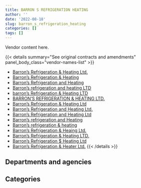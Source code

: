 ```yaml
---
title: BARRON S REFRIGERATION HEATING
author: ''
date: '2022-08-18'
slug: barron_s_refrigeration_heating
categories: []
tags: []
---
```


<script src="/rmarkdown-libs/htmlwidgets/htmlwidgets.js"></script>
<link href="/rmarkdown-libs/datatables-css/datatables-crosstalk.css" rel="stylesheet" />
<script src="/rmarkdown-libs/datatables-binding/datatables.js"></script>
<script src="/rmarkdown-libs/jquery/jquery-3.6.0.min.js"></script>
<link href="/rmarkdown-libs/dt-core-bootstrap/css/dataTables.bootstrap.min.css" rel="stylesheet" />
<link href="/rmarkdown-libs/dt-core-bootstrap/css/dataTables.bootstrap.extra.css" rel="stylesheet" />
<script src="/rmarkdown-libs/dt-core-bootstrap/js/jquery.dataTables.min.js"></script>
<script src="/rmarkdown-libs/dt-core-bootstrap/js/dataTables.bootstrap.min.js"></script>
<link href="/rmarkdown-libs/crosstalk/css/crosstalk.min.css" rel="stylesheet" />
<script src="/rmarkdown-libs/crosstalk/js/crosstalk.min.js"></script>
<script src="/rmarkdown-libs/htmlwidgets/htmlwidgets.js"></script>
<link href="/rmarkdown-libs/datatables-css/datatables-crosstalk.css" rel="stylesheet" />
<script src="/rmarkdown-libs/datatables-binding/datatables.js"></script>
<script src="/rmarkdown-libs/jquery/jquery-3.6.0.min.js"></script>
<link href="/rmarkdown-libs/dt-core-bootstrap/css/dataTables.bootstrap.min.css" rel="stylesheet" />
<link href="/rmarkdown-libs/dt-core-bootstrap/css/dataTables.bootstrap.extra.css" rel="stylesheet" />
<script src="/rmarkdown-libs/dt-core-bootstrap/js/jquery.dataTables.min.js"></script>
<script src="/rmarkdown-libs/dt-core-bootstrap/js/dataTables.bootstrap.min.js"></script>
<link href="/rmarkdown-libs/crosstalk/css/crosstalk.min.css" rel="stylesheet" />
<script src="/rmarkdown-libs/crosstalk/js/crosstalk.min.js"></script>

Vendor content here.

{{< details summary="See original contracts and amendments" panel_body_class="vendor-names-list" >}}
- [Barron’s Refrigeration & Heating Ltd.](https://search.open.canada.ca/en/ct/?sort=contract_value_f%20desc&page=1&search_text=%22Barron%27s%20Refrigeration%20%26%20Heating%20Ltd.%22)
- [Barron’s Refrigeration & Heating](https://search.open.canada.ca/en/ct/?sort=contract_value_f%20desc&page=1&search_text=%22Barron%27s%20Refrigeration%20%26%20Heating%22)
- [Barron’s Refrigeration and Heating](https://search.open.canada.ca/en/ct/?sort=contract_value_f%20desc&page=1&search_text=%22Barron%27s%20Refrigeration%20and%20Heating%22)
- [Barron’s refrigeration and heating LTD](https://search.open.canada.ca/en/ct/?sort=contract_value_f%20desc&page=1&search_text=%22Barron%27s%20refrigeration%20and%20heating%20LTD%22)
- [barron’s Refrigeration & Heating LTD](https://search.open.canada.ca/en/ct/?sort=contract_value_f%20desc&page=1&search_text=%22barron%27s%20Refrigeration%20%26%20Heating%20LTD%22)
- [BARRON’S REFRIGERATION & HEATING LTD.](https://search.open.canada.ca/en/ct/?sort=contract_value_f%20desc&page=1&search_text=%22BARRON%27S%20REFRIGERATION%20%26%20HEATING%20LTD.%22)
- [Barron’s Refrigeration & Heating Ltd](https://search.open.canada.ca/en/ct/?sort=contract_value_f%20desc&page=1&search_text=%22Barron%27s%20Refrigeration%20%26%20Heating%20Ltd%22)
- [Barron’s Refrigeration and Heating Ltd.](https://search.open.canada.ca/en/ct/?sort=contract_value_f%20desc&page=1&search_text=%22Barron%27s%20Refrigeration%20and%20Heating%20Ltd.%22)
- [Barron’s Refrigeration and Heating Ltd](https://search.open.canada.ca/en/ct/?sort=contract_value_f%20desc&page=1&search_text=%22Barron%27s%20Refrigeration%20and%20Heating%20Ltd%22)
- [Barron’s refrigeration and Heating](https://search.open.canada.ca/en/ct/?sort=contract_value_f%20desc&page=1&search_text=%22Barron%27s%20refrigeration%20and%20Heating%22)
- [Barron’s refrigeration & heating](https://search.open.canada.ca/en/ct/?sort=contract_value_f%20desc&page=1&search_text=%22Barron%27s%20refrigeration%20%26%20heating%22)
- [Barron’s Refrigeration & Heaing Ltd.](https://search.open.canada.ca/en/ct/?sort=contract_value_f%20desc&page=1&search_text=%22Barron%27s%20Refrigeration%20%26%20Heaing%20Ltd.%22)
- [Barron’s Refrigeration & Heating LTD.](https://search.open.canada.ca/en/ct/?sort=contract_value_f%20desc&page=1&search_text=%22Barron%27s%20Refrigeration%20%26%20Heating%20LTD.%22)
- [Barron’s Refrigeration \$ Heating Ltd](https://search.open.canada.ca/en/ct/?sort=contract_value_f%20desc&page=1&search_text=%22Barron%27s%20Refrigeration%20%24%20Heating%20Ltd%22)
- [Barron’s Refrigeration & Heater Ltd.](https://search.open.canada.ca/en/ct/?sort=contract_value_f%20desc&page=1&search_text=%22Barron%27s%20Refrigeration%20%26%20Heater%20Ltd.%22)
{{< /details >}}

## Departments and agencies

<div id="htmlwidget-1" style="width:100%;height:auto;" class="datatables html-widget"></div>
<script type="application/json" data-for="htmlwidget-1">{"x":{"style":"bootstrap","filter":"none","vertical":false,"data":[["<a href=\"/departments/dnd-mdn/\">National Defence<\/a>"],[3032852.42],[1939034.15],[456985.02],[478304.28]],"container":"<table class=\"table table-striped table-hover row-border order-column display\">\n  <thead>\n    <tr>\n      <th>Department<\/th>\n      <th>2017-2018<\/th>\n      <th>2018-2019<\/th>\n      <th>2019-2020<\/th>\n      <th>2020-2021<\/th>\n    <\/tr>\n  <\/thead>\n<\/table>","options":{"order":[[4,"desc"]],"pageLength":10,"autoWidth":true,"columnDefs":[{"targets":1,"render":"function(data, type, row, meta) {\n    return type !== 'display' ? data : DTWidget.formatCurrency(data, \"$\", 2, 3, \",\", \".\", true, null);\n  }"},{"targets":2,"render":"function(data, type, row, meta) {\n    return type !== 'display' ? data : DTWidget.formatCurrency(data, \"$\", 2, 3, \",\", \".\", true, null);\n  }"},{"targets":3,"render":"function(data, type, row, meta) {\n    return type !== 'display' ? data : DTWidget.formatCurrency(data, \"$\", 2, 3, \",\", \".\", true, null);\n  }"},{"targets":4,"render":"function(data, type, row, meta) {\n    return type !== 'display' ? data : DTWidget.formatCurrency(data, \"$\", 2, 3, \",\", \".\", true, null);\n  }"},{"width":"16%","targets":[1,2,3,4]},{"className":"dt-right","targets":[1,2,3,4]}],"orderClasses":false}},"evals":["options.columnDefs.0.render","options.columnDefs.1.render","options.columnDefs.2.render","options.columnDefs.3.render"],"jsHooks":[]}</script>

## Categories

<div id="htmlwidget-2" style="width:100%;height:auto;" class="datatables html-widget"></div>
<script type="application/json" data-for="htmlwidget-2">{"x":{"style":"bootstrap","filter":"none","vertical":false,"data":[["<a href=\"/categories/1_facilities_and_construction/\">Facilities and construction<\/a>","<a href=\"/categories/10_office_management/\">Office management<\/a>","<a href=\"/categories/2_professional_services/\">Professional services<\/a>","<a href=\"/categories/6_industrial_products_and_services/\">Industrial products and services<\/a>"],[1757619.19,1140433.23,null,134800],[1180767.38,758266.77,null,null],[456985.02,null,null,null],[450898.78,null,27405.5,null]],"container":"<table class=\"table table-striped table-hover row-border order-column display\">\n  <thead>\n    <tr>\n      <th>Category<\/th>\n      <th>2017-2018<\/th>\n      <th>2018-2019<\/th>\n      <th>2019-2020<\/th>\n      <th>2020-2021<\/th>\n    <\/tr>\n  <\/thead>\n<\/table>","options":{"order":[[4,"desc"]],"dom":"t","pageLength":30,"autoWidth":true,"columnDefs":[{"targets":1,"render":"function(data, type, row, meta) {\n    return type !== 'display' ? data : DTWidget.formatCurrency(data, \"$\", 2, 3, \",\", \".\", true, null);\n  }"},{"targets":2,"render":"function(data, type, row, meta) {\n    return type !== 'display' ? data : DTWidget.formatCurrency(data, \"$\", 2, 3, \",\", \".\", true, null);\n  }"},{"targets":3,"render":"function(data, type, row, meta) {\n    return type !== 'display' ? data : DTWidget.formatCurrency(data, \"$\", 2, 3, \",\", \".\", true, null);\n  }"},{"targets":4,"render":"function(data, type, row, meta) {\n    return type !== 'display' ? data : DTWidget.formatCurrency(data, \"$\", 2, 3, \",\", \".\", true, null);\n  }"},{"width":"16%","targets":[1,2,3,4]},{"className":"dt-right","targets":[1,2,3,4]}],"orderClasses":false,"lengthMenu":[10,25,30,50,100]}},"evals":["options.columnDefs.0.render","options.columnDefs.1.render","options.columnDefs.2.render","options.columnDefs.3.render"],"jsHooks":[]}</script>
